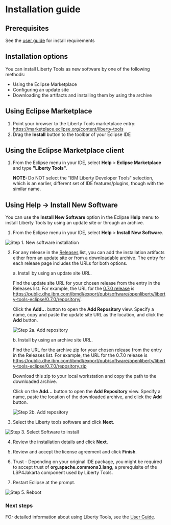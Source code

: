 # Installation guide

## Prerequisites
See the [user guide](user-guide.md#before-you-begin) for install requirements

## Installation options
You can install Liberty Tools as new software by one of the following methods:

*  Using the Eclipse Marketplace
*  Configuring an update site
*  Downloading the artifacts and installing them by using the archive

## Using Eclipse Marketplace

1. Point your browser to the Liberty Tools marketplace entry: https://marketplace.eclipse.org/content/liberty-tools
2. Drag the **Install** button to the toolbar of your Eclipse IDE

## Using the Eclipse Marketplace client

1. From the Eclipse menu in your IDE, select **Help** > **Eclipse Marketplace** and type **"Liberty Tools"**.

    **NOTE:** Do NOT select the "IBM Liberty Developer Tools" selection, which is an earlier, different set of IDE features/plugins, though with the similar name.

## Using Help -> Install New Software

You can use the **Install New Software** option in the Eclipse **Help** menu to install Liberty Tools by using an update site or through an archive.

1. From the Eclipse menu in your IDE, select **Help** > **Install New Software**.

![Step 1. New software installation](images/install-installNewSotwareEntry.png)

2. For any release in the [Releases](https://github.com/OpenLiberty/liberty-tools-eclipse/releases) list, you can add the installation artifacts either from an update site or from a downloadable archive. The entry for each release page includes the URLs for both options.
    
    a. Install by using an update site URL. 

    Find the update site URL for your chosen release from the entry in the Releases list. For example, the URL for the [0.7.0 release](https://github.com/OpenLiberty/liberty-tools-eclipse/releases/tag/liberty-tools-0.7.0.202212141445) is https://public.dhe.ibm.com/ibmdl/export/pub/software/openliberty/liberty-tools-eclipse/0.7.0/repository/.

    Click the **Add...** button to open the **Add Repository** view. Specify a name, copy and paste the update site URL as the location, and click the **Add** button. 

    ![Step 2a. Add repository](images/install-addRepoSite.png)
 
    b. Install by using an archive site URL.

    Find the URL for the archive zip for your chosen release from the entry in the Releases list. For example, the URL for the 0.7.0 release is https://public.dhe.ibm.com/ibmdl/export/pub/software/openliberty/liberty-tools-eclipse/0.7.0/repository.zip

    Download this zip to your local workstation and copy the path to the downloaded archive.

    Click on the **Add...** button to open the **Add Repository** view. Specify a name, paste the location of the downloaded archive, and click the **Add** button. 

    ![Step 2b. Add repository](images/install-addRepoArchive.png)

3. Select the Liberty tools software and click **Next**.

![Step 3. Select Software to install](images/install-selectLibertyToolsFromSite.png)

4. Review the installation details and click **Next**.

5. Review and accept the license agreement and click **Finish**.

6. Trust - Depending on your original IDE package, you might be required to accept trust of **org.apache.commons3.lang**, a prerequisite of the LSP4Jakarta component used by Liberty Tools.

7. Restart Eclipse at the prompt.

![Step 5. Reboot](images/install-restartAfterInstall.png)

### Next steps

FOr detailed information about using Liberty Tools, see the [User Guide](../user-guide.md).
